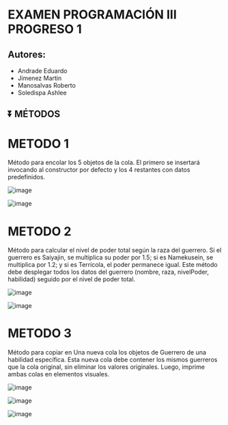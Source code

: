 #  EXAMEN PROGRAMACIÓN III PROGRESO 1
## Autores:
- Andrade Eduardo
- Jimenez Martin
- Manosalvas Roberto
- Soledispa Ashlee



## ⏬ MÉTODOS


# METODO 1 

Método para encolar los 5 objetos de la cola. El primero se insertará invocando al constructor por defecto y los 4 restantes con datos predefinidos.

![image](https://github.com/user-attachments/assets/224e41d8-aab7-4a67-9d7f-638f05512739)


![image](https://github.com/user-attachments/assets/120c0357-26e6-4558-8646-40b971b3bca5)

# METODO 2
Método para calcular el nivel de poder total según la raza del guerrero.
Si el guerrero es Saiyajin, se multiplica su poder por 1.5; si es Namekusein,
se multiplica por 1.2; y si es Terrícola, el poder permanece igual.
Este método debe desplegar todos los datos del guerrero
(nombre, raza, nivelPoder, habilidad) seguido por el nivel de poder total.

![image](https://github.com/user-attachments/assets/3e59b23c-1891-47ad-a110-90217c4b9c82)


![image](https://github.com/user-attachments/assets/8aae059f-2cf7-4191-a14c-54b81d861fcd)

# METODO 3
Método para copiar en Una nueva cola los objetos de Guerrero de una habilidad específica. 
Esta nueva cola debe contener los mismos guerreros que la cola original, sin eliminar los valores originales.
Luego, imprime ambas colas en elementos visuales.

![image](https://github.com/user-attachments/assets/f3e85c86-3462-4610-b162-b1b316d4a9d6)

![image](https://github.com/user-attachments/assets/4ebb5a87-98bb-45f8-9eea-77f178475386)

![image](https://github.com/user-attachments/assets/10a09f92-095d-4963-ae8f-66beafb1d0be)



